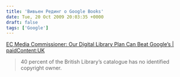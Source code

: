```yaml
---
title: 'Вивьен Рединг о Google Books'
date: Tue, 20 Oct 2009 20:03:35 +0000
draft: false
tags: ['Google']
---
```


[EC Media Commissioner: Our Digital Library Plan Can Beat Google’s | paidContent:UK](http://paidcontent.co.uk/article/419-ec-media-commissioner-our-digital-library-plan-can-beat-googles/)  

> 40 percent of the British Library’s catalogue has no identified copyright owner.